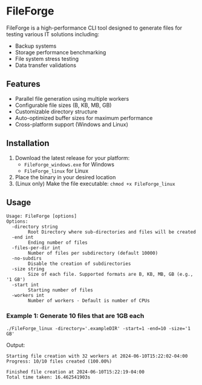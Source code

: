 # FileForge

FileForge is a high-performance CLI tool designed to generate files for testing various IT solutions including:

- Backup systems
- Storage performance benchmarking
- File system stress testing
- Data transfer validations

## Features

- Parallel file generation using multiple workers
- Configurable file sizes (B, KB, MB, GB)
- Customizable directory structure
- Auto-optimized buffer sizes for maximum performance
- Cross-platform support (Windows and Linux)

## Installation

1. Download the latest release for your platform:
   - `FileForge_windows.exe` for Windows
   - `FileForge_linux` for Linux
2. Place the binary in your desired location
3. (Linux only) Make the file executable: `chmod +x FileForge_linux`

## Usage

```text
Usage: FileForge [options]
Options:
  -directory string
        Root Directory where sub-directories and files will be created
  -end int
        Ending number of files
  -files-per-dir int
        Number of files per subdirectory (default 10000)
  -no-subdirs
        Disable the creation of subdirectories
  -size string
        Size of each file. Supported formats are B, KB, MB, GB (e.g., '1 GB')
  -start int
        Starting number of files
  -workers int
        Number of workers - Default is number of CPUs
```

### Example 1: Generate 10 files that are 1GB each

```console
./FileForge_linux -directory='.exampleDIR' -start=1 -end=10 -size='1 GB'
```

Output:

```text
Starting file creation with 32 workers at 2024-06-10T15:22:02-04:00
Progress: 10/10 files created (100.00%)

Finished file creation at 2024-06-10T15:22:19-04:00
Total time taken: 16.462541903s
```
